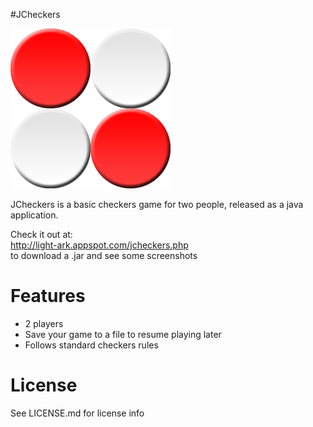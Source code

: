 #JCheckers

<img src="https://github.com/noaht11/JCheckers/blob/master/src/com/lightark/jcheckers/Resources/icons/Icon_256.png"/>

JCheckers is a basic checkers game for two people, released as a java application.

Check it out at:
<br>
http://light-ark.appspot.com/jcheckers.php
<br>
to download a .jar and see some screenshots

<h1>Features</h1>
<ul>
<li>2 players</li>
<li>Save your game to a file to resume playing later</li>
<li>Follows standard checkers rules</li>
</ul>

<h1>License</h1>
See LICENSE.md for license info